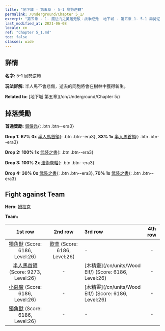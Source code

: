 ```yaml
---
title: "地下城 - 第五章 - 5-1 局勢逆轉"
permalink: /Underground/Chapter 5_1/
excerpt: "第五章 - 1. 魔法门之英雄无敌：战争纪元  地下城 - 第五章_1. 5-1 局勢逆轉"
last_modified_at: 2021-06-08
locale: cn
ref: "Chapter 5_1.md"
toc: false
classes: wide
---
```


## 詳情

 **名字:** 5-1 局勢逆轉

 **玩法詳解:**       半人馬不會悲傷，逝去的同胞將會在樹林中獲得新生。

 **Related to:** [地下城 第五章](/cn/Underground/Chapter 5/)

## 掉落獎勵

 **首通獎勵:** [銀鑰匙](/cn/Items/con_693/){: .btn .btn--era3}

 **Drop 1:** **67% 0x** [半人馬首領](/cn/Items/unt_199/){: .btn .btn--era3}, **33% 1x** [半人馬首領](/cn/Items/unt_199/){: .btn .btn--era3}

 **Drop 2:** **100% 1x** [武裝之書](/cn/Items/mat_25/){: .btn .btn--era3}

 **Drop 3:** **100% 2x** [法術卷軸](/cn/Items/con_694/){: .btn .btn--era3}

 **Drop 4:** **30% 0x** [武裝之書](/cn/Items/mat_18/){: .btn .btn--era3}, **70% 1x** [武裝之書](/cn/Items/mat_18/){: .btn .btn--era3}


## Fight against Team
 **Hero:** [姆拉克](/cn/heroes/Mullich/)

 **Team:**


  | 1st row | 2nd row | 3rd row | 4th row |
  |:----:|:----:|:----|:----:|
  | [獨角獸](/cn/units/Unicorn/) (Score: 6186, Level:26)  | [歌革](/cn/units/Gog/) (Score: 6186, Level:26)  | - | - |
  | [半人馬首領](/cn/units/Centaur/) (Score: 9273, Level:26)  | - | [木精靈](/cn/units/Wood Elf/) (Score: 6186, Level:26)  | - |
  | [小惡魔](/cn/units/Imp/) (Score: 6186, Level:26)  | - | [木精靈](/cn/units/Wood Elf/) (Score: 6186, Level:26)  | - |
  | [獨角獸](/cn/units/Unicorn/) (Score: 6186, Level:26)  | - | - | - |


